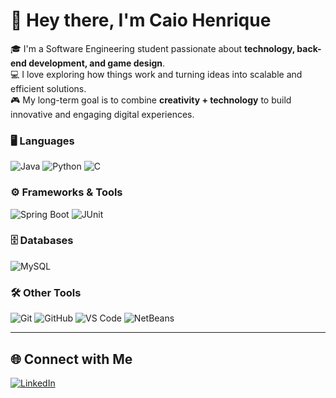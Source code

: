 # 👋 Hey there, I'm Caio Henrique  
  
🎓 I'm a Software Engineering student passionate about **technology, back-end development, and game design**.  
💻 I love exploring how things work and turning ideas into scalable and efficient solutions.  
🎮 My long-term goal is to combine **creativity + technology** to build innovative and engaging digital experiences.  


### 🖥️ Languages  
![Java](https://img.shields.io/badge/Java-ED8B00?style=for-the-badge&logo=openjdk&logoColor=white)
![Python](https://img.shields.io/badge/Python-3776AB?style=for-the-badge&logo=python&logoColor=white)
![C](https://img.shields.io/badge/C-00599C?style=for-the-badge&logo=c&logoColor=white)

### ⚙️ Frameworks & Tools  
![Spring Boot](https://img.shields.io/badge/Spring%20Boot-6DB33F?style=for-the-badge&logo=springboot&logoColor=white)
![JUnit](https://img.shields.io/badge/JUnit-25A162?style=for-the-badge&logo=junit5&logoColor=white)

### 🗄️ Databases  
![MySQL](https://img.shields.io/badge/MySQL-005C84?style=for-the-badge&logo=mysql&logoColor=white)

### 🛠️ Other Tools  
![Git](https://img.shields.io/badge/Git-F05032?style=for-the-badge&logo=git&logoColor=white)
![GitHub](https://img.shields.io/badge/GitHub-181717?style=for-the-badge&logo=github&logoColor=white)
![VS Code](https://img.shields.io/badge/VS%20Code-0078d7?style=for-the-badge&logo=visual-studio-code&logoColor=white)
![NetBeans](https://img.shields.io/badge/NetBeans-1B6AC6?style=for-the-badge&logo=apachenetbeanside&logoColor=white)

---

## 🌐 Connect with Me  

[![LinkedIn](https://img.shields.io/badge/LinkedIn-0A66C2?style=for-the-badge&logo=linkedin&logoColor=white)]((https://www.linkedin.com/in/caiohenriquebiaco/))
